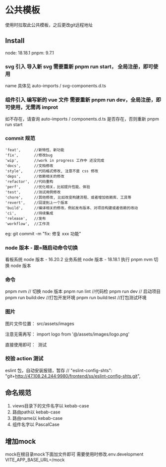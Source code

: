 # 公共模板
使用时拉取此公共模板，之后更改git远程地址

## Install

node: 18.18.1
pnpm: 9.7.1

### svg 引入 导入新 svg 需要重新 pnpm run start， 全局注册，即可使用

 <SvgIcon name=" " />
 name 具体见 auto-imports / svg-components.d.ts

### 组件引入 编写新的 vue 文件 需要重新 pnpm run dev，全局注册，即可使用，无需再 improt

如不存在，请查询 auto-imports / components.d.ts 是否存在，否则重新 pnpm run start

### commit 规范

```
'feat',      //新特性、新功能
'fix',       //修改bug
'wip',       //work in progress 工作中 还没完成
'docs',      //文档修改
'style',     //代码格式修改, 注意不是 css 修改
'deps',      //依赖相关的修改
'refactor',  //代码重构
'perf',      //优化相关，比如提升性能、体验
'test',      //测试用例修改
'chore',     //其他修改, 比如改变构建流程、或者增加依赖库、工具等
'revert',    //回滚到上一个版本
'build',     //编译相关的修改，例如发布版本、对项目构建或者依赖的改动
'ci',        //持续集成
'release',   //发布
'workflow',  //工作流
```

eg: git commit -m "fix: 修复 xxx 功能"

### node 版本 - 跟=随启动命令切换

看板系统 node 版本 - 16.20.2
业务系统 node 版本 - 18.18.1 执行 pnpm nvm 切换 node 版本

### 命令

pnpm nvm // 切换 node 版本
pnpm run lint //代码检
pnpm run dev // 启动项目
pnpm run build:dev //打包开发环境
pnpm run build:test //打包测试环境

### 图片

图片文件位置： src/assets/images

注意无需再写： import logo from '@/assets/images/logo.png'

直接使用即可： <img :src="Logo" />
测试

### 校验 action 测试

eslint 包，自动安装报错，暂存
// "eslint-config-shts": "git+http://47.108.24.244:9980/frontend/ss/eslint-config-shts.git",

## 命名规范

1. views目录下的文件名字以 kebab-case
2. 路由path以 kebab-case
3. 路由name以 kebab-case
4. 组件名字以 PascalCase

## 增加mock
mock在根目录mock下面加文件即可
需要使用时修改.env.development 
VITE_APP_BASE_URL=/mock
